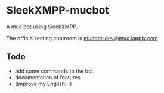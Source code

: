 SleekXMPP-mucbot
================

A muc bot using SleekXMPP.

The official testing chatroom is mucbot-dev@muc.jappix.com

Todo
----

- add some commands to the bot
- documentation of features
- (improve my English) ;)
